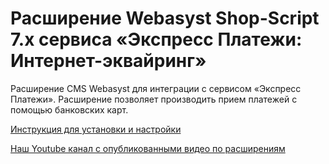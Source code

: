 ﻿# Расширение Webasyst Shop-Script 7.x сервиса «Экспресс Платежи: Интернет-эквайринг»
Расширение CMS Webasyst для интеграции с сервисом «Экспресс Платежи». Расширение позволяет производить прием платежей с помощью банковских карт.

<a href="https://express-pay.by/cms-extensions/shop-script#webasyst_shop_script_7.x">Инструкция для установки и настройки</a>

<a href="https://www.youtube.com/c/express-pay-by">Наш Youtube канал с опубликованными видео по расширениям</a>
